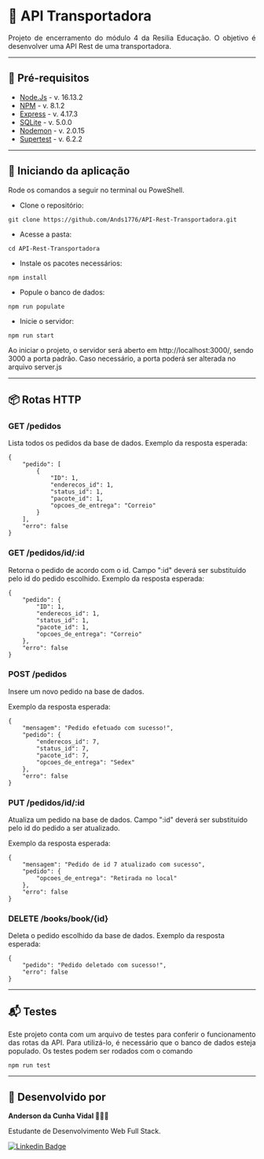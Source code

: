 # 🚚 API Transportadora

 <p align="justify">Projeto de encerramento do módulo 4 da Resilia Educação. O objetivo é desenvolver uma API Rest de uma transportadora.

---

## 📮 Pré-requisitos

- <a href="https://nodejs.org/en/">Node.Js</a> - v. 16.13.2
- <a href="https://www.npmjs.com/">NPM</a> - v. 8.1.2
- <a href="https://expressjs.com/pt-br/">Express</a> - v. 4.17.3
- <a href="https://www.npmjs.com/package/sqlite3">SQLite</a> - v. 5.0.0
- <a href="https://nodemon.io/">Nodemon</a> - v. 2.0.15
- <a href="https://www.npmjs.com/package/supertest"> Supertest</a> - v. 6.2.2

---

## 📨 Iniciando da aplicação

 <p>Rode os comandos a seguir no terminal ou PoweShell.</p>
 
 - Clone o repositório:
```
git clone https://github.com/Ands1776/API-Rest-Transportadora.git
```
- Acesse a pasta:
```
cd API-Rest-Transportadora
```
- Instale os pacotes necessários:
```
npm install
```
- Popule o banco de dados:
```
npm run populate
```
- Inicie o servidor:
```
npm run start
```
<p>Ao iniciar o projeto, o servidor será aberto em http://localhost:3000/, sendo 3000 a porta padrão. Caso necessário, a porta poderá ser alterada no arquivo server.js</p>

---

## 📦 Rotas HTTP

### <b> GET /pedidos </b>

Lista todos os pedidos da base de dados.
Exemplo da resposta esperada:

```
{
	"pedido": [
		{
			"ID": 1,
			"enderecos_id": 1,
			"status_id": 1,
			"pacote_id": 1,
			"opcoes_de_entrega": "Correio"
		}
	],
	"erro": false
}

```

### <b> GET /pedidos/id/:id </b>

Retorna o pedido de acordo com o id. Campo ":id" deverá ser substituído pelo id do pedido escolhido.
Exemplo da resposta esperada:

```
{
	"pedido": {
		"ID": 1,
		"enderecos_id": 1,
		"status_id": 1,
		"pacote_id": 1,
		"opcoes_de_entrega": "Correio"
	},
	"erro": false
}
```

### <b> POST /pedidos </b>

Insere um novo pedido na base de dados.

Exemplo da resposta esperada:

```
{
	"mensagem": "Pedido efetuado com sucesso!",
	"pedido": {
		"enderecos_id": 7,
		"status_id": 7,
		"pacote_id": 7,
		"opcoes_de_entrega": "Sedex"
	},
	"erro": false
}
```

### <b> PUT /pedidos/id/:id </b>

Atualiza um pedido na base de dados. Campo ":id" deverá ser substituído pelo id do pedido a ser atualizado.

Exemplo da resposta esperada:

```
{
	"mensagem": "Pedido de id 7 atualizado com sucesso",
	"pedido": {
		"opcoes_de_entrega": "Retirada no local"
	},
	"erro": false
}
```

### <b> DELETE /books/book/{id} </b>

Deleta o pedido escolhido da base de dados.
Exemplo da resposta esperada:

```
{
	"pedido": "Pedido deletado com sucesso!",
	"erro": false
}
```

---

## 📬 Testes

<p align="justify">Este projeto conta com um arquivo de testes para conferir o funcionamento das rotas da API. Para utilizá-lo, é necessário que o banco de dados esteja populado. Os testes podem ser rodados com o comando</p>

```
npm run test
```

---

## 🚛 Desenvolvido por

<b>Anderson da Cunha Vidal 👨🏾‍💻</b>

<p>Estudante de Desenvolvimento Web Full Stack.</p>

[![Linkedin Badge](https://img.shields.io/badge/-Linkedin-blue?style=flat-square&logo=Linkedin&logoColor=white&link=https://www.linkedin.com/in/anderson-da-cunha-vidal-2560a520a/)](https://www.linkedin.com/in/anderson-da-cunha-vidal-2560a520a/)